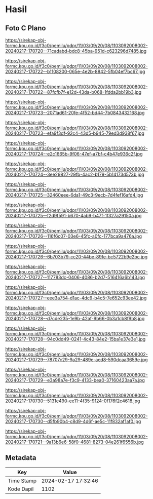 # Hasil

## Foto C Plano

https://sirekap-obj-formc.kpu.go.id/f3c0/pemilu/pdpr/11/03/09/20/08/1103092008002-20240217-170720--71cadabd-bdc8-45ba-951d-c623296d7485.jpg

https://sirekap-obj-formc.kpu.go.id/f3c0/pemilu/pdpr/11/03/09/20/08/1103092008002-20240217-170722--b1108200-065e-4e2b-8842-5fb04ef7bc67.jpg

https://sirekap-obj-formc.kpu.go.id/f3c0/pemilu/pdpr/11/03/09/20/08/1103092008002-20240217-170722--87fcfb7f-e12d-43da-b068-1fdda2bb19b3.jpg

https://sirekap-obj-formc.kpu.go.id/f3c0/pemilu/pdpr/11/03/09/20/08/1103092008002-20240217-170723--2071ad61-20fe-4f52-bd44-7b0843432168.jpg

https://sirekap-obj-formc.kpu.go.id/f3c0/pemilu/pdpr/11/03/09/20/08/1103092008002-20240217-170723--efa9f3df-92c4-43d5-b945-79ed3d938f67.jpg

https://sirekap-obj-formc.kpu.go.id/f3c0/pemilu/pdpr/11/03/09/20/08/1103092008002-20240217-170724--e2c1665b-9f06-47ef-a7bf-c4b47e936c2f.jpg

https://sirekap-obj-formc.kpu.go.id/f3c0/pemilu/pdpr/11/03/09/20/08/1103092008002-20240217-170724--3ee29827-29fb-4ac2-b179-5b14173d573b.jpg

https://sirekap-obj-formc.kpu.go.id/f3c0/pemilu/pdpr/11/03/09/20/08/1103092008002-20240217-170725--32460eee-6da1-49c3-9ecb-7d4fef16afd4.jpg

https://sirekap-obj-formc.kpu.go.id/f3c0/pemilu/pdpr/11/03/09/20/08/1103092008002-20240217-170725--f2d9f591-b670-4ab9-b47f-1f327a29150a.jpg

https://sirekap-obj-formc.kpu.go.id/f3c0/pemilu/pdpr/11/03/09/20/08/1103092008002-20240217-170726--116f6c07-03e6-45fc-a0fc-177bca9a476a.jpg

https://sirekap-obj-formc.kpu.go.id/f3c0/pemilu/pdpr/11/03/09/20/08/1103092008002-20240217-170726--6b703b79-cc20-44be-89fe-bc5722b9e2bc.jpg

https://sirekap-obj-formc.kpu.go.id/f3c0/pemilu/pdpr/11/03/09/20/08/1103092008002-20240217-170727--117783dc-0406-4086-b2d7-516416a6b143.jpg

https://sirekap-obj-formc.kpu.go.id/f3c0/pemilu/pdpr/11/03/09/20/08/1103092008002-20240217-170727--eee3a754-d1ac-4dc9-b4c5-7e652c93ee42.jpg

https://sirekap-obj-formc.kpu.go.id/f3c0/pemilu/pdpr/11/03/09/20/08/1103092008002-20240217-170728--d7cde235-1e9b-42af-9b66-0b3a1cb8f9b8.jpg

https://sirekap-obj-formc.kpu.go.id/f3c0/pemilu/pdpr/11/03/09/20/08/1103092008002-20240217-170728--94c0dd49-0241-4c43-84e2-15ba1e37e3e1.jpg

https://sirekap-obj-formc.kpu.go.id/f3c0/pemilu/pdpr/11/03/09/20/08/1103092008002-20240217-170729--78707c29-9a29-489e-aed8-590dcaa3659e.jpg

https://sirekap-obj-formc.kpu.go.id/f3c0/pemilu/pdpr/11/03/09/20/08/1103092008002-20240217-170729--e3a98a7e-f3c9-4133-bea0-37160423aa7a.jpg

https://sirekap-obj-formc.kpu.go.id/f3c0/pemilu/pdpr/11/03/09/20/08/1103092008002-20240217-170730--5131e490-ee11-4f35-9124-0f176f2c4618.jpg

https://sirekap-obj-formc.kpu.go.id/f3c0/pemilu/pdpr/11/03/09/20/08/1103092008002-20240217-170730--d5fb90b4-c8d9-4d6f-ae5c-11f832af1af0.jpg

https://sirekap-obj-formc.kpu.go.id/f3c0/pemilu/pdpr/11/03/09/20/08/1103092008002-20240217-170721--9a13b6e6-58f0-4681-8273-04e261f6556b.jpg


## Metadata

| Key        | Value               |
| ---------- | ------------------- |
| Time Stamp | 2024-02-17 17:32:46 |
| Kode Dapil | 1102                |



